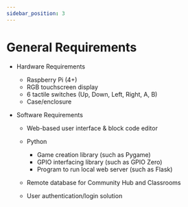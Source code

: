 ```yaml
---
sidebar_position: 3
---
```


# General Requirements

- Hardware Requirements
    - Raspberry Pi (4+)
    - RGB touchscreen display
    - 6 tactile switches (Up, Down, Left, Right, A, B)
    - Case/enclosure

- Software Requirements
    - Web-based user interface & block code editor

    - Python
        - Game creation library (such as Pygame)
        - GPIO interfacing library (such as GPIO Zero)
        - Program to run local web server (such as Flask)

    - Remote database for Community Hub and Classrooms
    - User authentication/login solution
